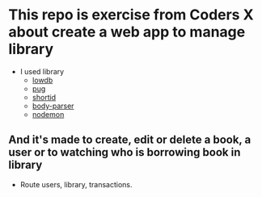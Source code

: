 # This repo is exercise from Coders X about create a web app to manage library
- I used library 
  + [lowdb](https://github.com/typicode/lowdb)
  + [pug](https://pugjs.org/api/getting-started.html)
  + [shortid](https://github.com/dylang/shortid)
  + [body-parser](https://github.com/expressjs/body-parser)
  + [nodemon](https://github.com/remy/nodemon)
## And it's made to create, edit or delete a book, a user or to watching who is borrowing book in library
- Route users, library, transactions. 
